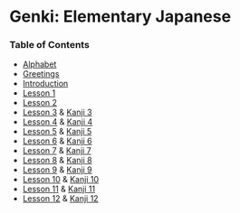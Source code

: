 # Genki: Elementary Japanese

### Table of Contents

* [Alphabet](alphabet.md)
* [Greetings](greetings.md)
* [Introduction](introduction.md)
* [Lesson 1](lesson-1.md) 
* [Lesson 2](lesson-2.md)
* [Lesson 3](lesson-3.md) & [Kanji 3](kanji-3.md)
* [Lesson 4](lesson-4.md) & [Kanji 4](kanji-4.md)
* [Lesson 5](lesson-5.md) & [Kanji 5](kanji-5.md)
* [Lesson 6](lesson-6.md) & [Kanji 6](kanji-6.md)
* [Lesson 7](lesson-7.md) & [Kanji 7](kanji-7.md)
* [Lesson 8](lesson-8.md) & [Kanji 8](kanji-8.md)
* [Lesson 9](lesson-9.md) & [Kanji 9](kanji-9.md)
* [Lesson 10](lesson-10.md) & [Kanji 10](kanji-10.md)
* [Lesson 11](lesson-11.md) & [Kanji 11](kanji-11.md)
* [Lesson 12](lesson-12.md) & [Kanji 12](kanji-12.md)


